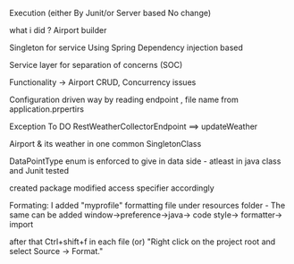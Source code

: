 Execution (either By Junit/or Server based  No change) 


what i did ?
Airport builder

Singleton for service Using Spring Dependency injection based

Service layer for separation of concerns (SOC)

Functionality -> Airport CRUD, Concurrency issues 

Configuration driven way by reading endpoint , file name from application.prpertirs

Exception
To DO RestWeatherCollectorEndpoint ==> updateWeather

Airport & its weather in one common SingletonClass 

DataPointType enum is enforced to give in data side - atleast in java class and Junit tested

created package modified access specifier accordingly

Formating:
I added "myprofile" formatting file under resources folder - The same can be added 
window->preference->java-> code style-> formatter-> import 

after that Ctrl+shift+f in each file (or) "Right click on the project root and select Source -> Format."

